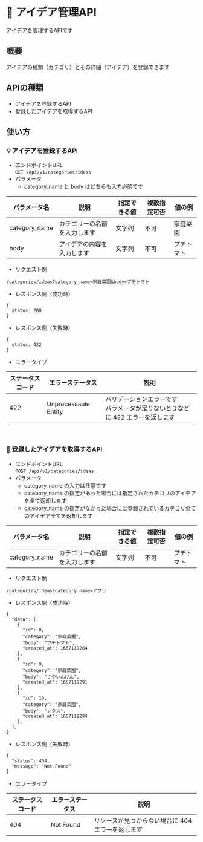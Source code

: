 # :memo: アイデア管理API
アイデアを管理するAPIです

## 概要
アイデアの種類（カテゴリ）とその詳細（アイデア）を登録できます

## APIの種類
* アイデアを登録するAPI
* 登録したアイデアを取得するAPI

## 使い方

### :bulb: アイデアを登録するAPI
* エンドポイントURL<br>
`GET /api/v1/categories/ideas`
* パラメータ
  * category_name と body はどちらも入力必須です

| パラメータ名 | 説明 | 指定できる値 | 複数指定可否 | 値の例 |
| ----      | ---- | ----      | ----       | ----  |
| category_name | カテゴリーの名前を入力します | 文字列 | 不可 | 家庭菜園 |
| body | アイデアの内容を入力します | 文字列 | 不可 | プチトマト |

* リクエスト例
```
/categories/ideas?category_name=家庭菜園&body=プチトマト
```

* レスポンス例（成功時）
```
{
  status: 200
}
```

* レスポンス例（失敗時）
```
{
  status: 422
}
```

* エラータイプ

| ステータスコード | エラーステータス         | 説明　|
| ----         | ----                 | ---- |
| 422          | Unprocessable Entity | バリデーションエラーです<br>パラメータが足りないときなどに 422 エラーを返します |

<br>

### :orange_book: 登録したアイデアを取得するAPI
* エンドポイントURL<br>
`POST /api/v1/categories/ideas`
* パラメータ
  * category_name の入力は任意です
  * catebory_name の指定があった場合には指定されたカテゴリのアイデアを全て返却します
  * catebory_name の指定がなかった場合には登録されているカテゴリ全てのアイデア全てを返却します

| パラメータ名 | 説明 | 指定できる値 | 複数指定可否 | 値の例 |
| ----      | ---- | ----      | ----       | ----  |
| category_name | カテゴリーの名前を入力します | 文字列 | 不可 | プチトマト |

* リクエスト例
```
/categories/ideas?category_name=アプリ
```

* レスポンス例（成功時）
```
{
  "data": [
    {
      "id": 8,
      "category": "家庭菜園",
      "body": "プチトマト",
      "created_at": 1657119284
    },
    {
      "id": 9,
      "category": "家庭菜園",
      "body": "さやいんげん",
      "created_at": 1657119291
    },
    {
      "id": 10,
      "category": "家庭菜園",
      "body": "レタス",
      "created_at": 1657119294
    },
  ],
}
```

* レスポンス例（失敗時）
```
{
  "status": 404,
  "message": "Not Found"
}
```

* エラータイプ

| ステータスコード | エラーステータス         | 説明　|
| ----         | ----                 | ---- |
| 404          | Not Found | リソースが見つからない場合に 404 エラーを返します |
